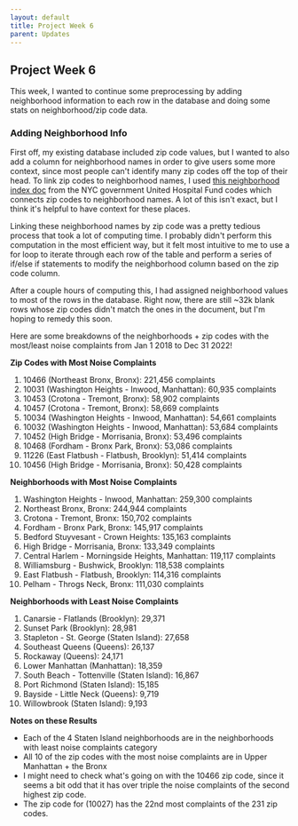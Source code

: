```yaml
---
layout: default
title: Project Week 6
parent: Updates
---
```


## Project Week 6

This week, I wanted to continue some preprocessing by adding neighborhood information to each row in the database and doing some stats on neighborhood/zip code data.

### Adding Neighborhood Info
First off, my existing database included zip code values, but I wanted to also add a column for neighborhood names in order to give users some more
context, since most people can't identify many zip codes off the top of their head. To link zip codes to neighborhood names, I used [this neighborhood index doc](https://www.nyc.gov/assets/doh/downloads/pdf/ah/zipcodetable.pdf)
from the NYC government United Hospital Fund codes which connects zip codes to neighborhood names. A lot of this isn't exact, but I think it's helpful to have context for these places.

Linking these neighborhood names by zip code was a pretty tedious process that took a lot of computing time. I probably didn't perform this computation in the
most efficient way, but it felt most intuitive to me to use a for loop to iterate through each row of the table and perform a series of if/else if statements to modify the
neighborhood column based on the zip code column.

After a couple hours of computing this, I had assigned neighborhood values to most of the rows in the database. Right now, there are still ~32k blank rows whose
zip codes didn't match the ones in the document, but I'm hoping to remedy this soon.

Here are some breakdowns of the neighborhoods + zip codes with the most/least noise complaints from Jan 1 2018 to Dec 31 2022!

**Zip Codes with Most Noise Complaints**
1. 10466 (Northeast Bronx, Bronx): 221,456 complaints
2. 10031 (Washington Heights - Inwood, Manhattan):	60,935 complaints
3. 10453 (Crotona - Tremont, Bronx): 58,902 complaints
4. 10457 (Crotona - Tremont, Bronx): 58,669 complaints
5. 10034 (Washington Heights - Inwood, Manhattan): 54,661 complaints
6. 10032 (Washington Heights - Inwood, Manhattan): 53,684 complaints
7. 10452 (High Bridge - Morrisania, Bronx): 53,496 complaints
8. 10468 (Fordham - Bronx Park, Bronx): 53,086 complaints
9. 11226 (East Flatbush - Flatbush, Brooklyn): 51,414 complaints
10. 10456 (High Bridge - Morrisania, Bronx): 50,428 complaints

**Neighborhoods with Most Noise Complaints**
1. Washington Heights - Inwood, Manhattan: 259,300 complaints
2. Northeast Bronx, Bronx: 244,944 complaints
3. Crotona - Tremont, Bronx: 150,702 complaints
4. Fordham - Bronx Park, Bronx: 145,917 complaints
5. Bedford Stuyvesant - Crown Heights: 135,163 complaints
6. High Bridge - Morrisania, Bronx: 133,349 complaints
7. Central Harlem - Morningside Heights, Manhattan: 119,117 complaints
8. Williamsburg - Bushwick, Brooklyn: 118,538 complaints
9. East Flatbush - Flatbush, Brooklyn: 114,316 complaints
10. Pelham - Throgs Neck, Bronx: 111,030 complaints

**Neighborhoods with Least Noise Complaints**
1. Canarsie - Flatlands (Brooklyn): 29,371
2. Sunset Park (Brooklyn): 28,981
3. Stapleton - St. George (Staten Island): 27,658
4. Southeast Queens (Queens): 26,137
5. Rockaway (Queens): 24,171
6. Lower Manhattan (Manhattan): 18,359
7. South Beach - Tottenville (Staten Island): 16,867
8. Port Richmond (Staten Island): 15,185
9. Bayside - Little Neck (Queens): 9,719
10. Willowbrook (Staten Island): 9,193

**Notes on these Results**
- Each of the 4 Staten Island neighborhoods are in the neighborhoods with least noise complaints category
- All 10 of the zip codes with the most noise complaints are in Upper Manhattan + the Bronx
- I might need to check what's going on with the 10466 zip code, since it seems a bit odd that it has over triple the noise complaints of the second highest zip code.
- The zip code for (10027) has the 22nd most complaints of the 231 zip codes.
